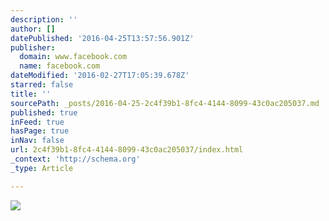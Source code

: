 ```yaml
---
description: ''
author: []
datePublished: '2016-04-25T13:57:56.901Z'
publisher:
  domain: www.facebook.com
  name: facebook.com
dateModified: '2016-02-27T17:05:39.678Z'
starred: false
title: ''
sourcePath: _posts/2016-04-25-2c4f39b1-8fc4-4144-8099-43c0ac205037.md
published: true
inFeed: true
hasPage: true
inNav: false
url: 2c4f39b1-8fc4-4144-8099-43c0ac205037/index.html
_context: 'http://schema.org'
_type: Article

---
```

![](https://scontent-ord1-1.xx.fbcdn.net/hphotos-prn2/v/t1.0-9/10007029_545125265601363_1757178785531509911_n.jpg?oh=cb758430531ace8bf80e8fd7423a0cdf&oe=5767CF65)